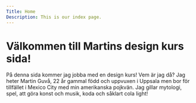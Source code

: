 ```yaml
---
Title: Home
Description: This is our index page.
---
```


Välkommen till Martins design kurs sida!
==========================

På denna sida kommer jag jobba med en design kurs!
Vem är jag då? Jag heter Martin Guvå, 22 år gammal född och uppvuxen i Uppsala
men bor för tillfället i Mexico City med min amerikanska pojkvän.
Jag gillar mytologi, spel, att göra konst och musik, koda och såklart cola light!
